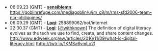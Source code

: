 * <a id="06:09.23">06:09.23 (GMT)</a> - __[sensiblemn](https://github.com/sensiblemn)__: https://goblinrefuge.com/mediagoblin/u/jm_c8/m/rms-sfd2006-team-ncr-philippines/
* <a id="06:09.29">06:09.29 (GMT)</a> - __[Loqi](https://github.com/Loqi)__: 258899062/bot/internet
* <a id="22:30.37">22:30.37 (GMT)</a> - __[Loqi](https://github.com/Loqi)__: [<a href="https://twitter.com/withknown">@withknown</a>] The definition of digital literacy evolves as the tech we use to find, create, and share content changes. http://www.edweek.org/ew/articles/2016/11/09/what-is-digital-literacy.html (http://twtr.io/1KMSa6vmLo2)
